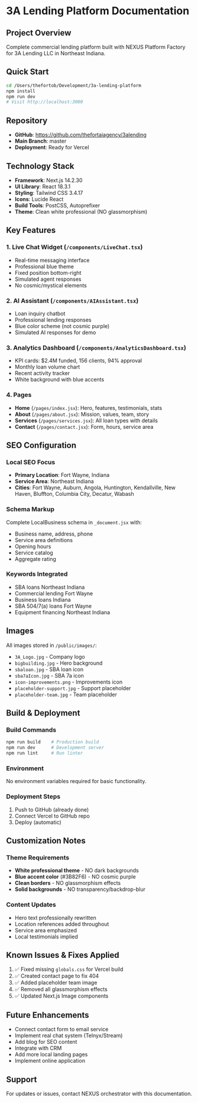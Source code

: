 # 3A Lending Platform Documentation

## Project Overview
Complete commercial lending platform built with NEXUS Platform Factory for 3A Lending LLC in Northeast Indiana.

## Quick Start
```bash
cd /Users/thefortob/Development/3a-lending-platform
npm install
npm run dev
# Visit http://localhost:3000
```

## Repository
- **GitHub**: https://github.com/thefortaiagency/3alending
- **Main Branch**: master
- **Deployment**: Ready for Vercel

## Technology Stack
- **Framework**: Next.js 14.2.30
- **UI Library**: React 18.3.1
- **Styling**: Tailwind CSS 3.4.17
- **Icons**: Lucide React
- **Build Tools**: PostCSS, Autoprefixer
- **Theme**: Clean white professional (NO glassmorphism)

## Key Features

### 1. Live Chat Widget (`/components/LiveChat.tsx`)
- Real-time messaging interface
- Professional blue theme
- Fixed position bottom-right
- Simulated agent responses
- No cosmic/mystical elements

### 2. AI Assistant (`/components/AIAssistant.tsx`)
- Loan inquiry chatbot
- Professional lending responses
- Blue color scheme (not cosmic purple)
- Simulated AI responses for demo

### 3. Analytics Dashboard (`/components/AnalyticsDashboard.tsx`)
- KPI cards: $2.4M funded, 156 clients, 94% approval
- Monthly loan volume chart
- Recent activity tracker
- White background with blue accents

### 4. Pages
- **Home** (`/pages/index.jsx`): Hero, features, testimonials, stats
- **About** (`/pages/about.jsx`): Mission, values, team, story
- **Services** (`/pages/services.jsx`): All loan types with details
- **Contact** (`/pages/contact.jsx`): Form, hours, service area

## SEO Configuration

### Local SEO Focus
- **Primary Location**: Fort Wayne, Indiana
- **Service Area**: Northeast Indiana
- **Cities**: Fort Wayne, Auburn, Angola, Huntington, Kendallville, New Haven, Bluffton, Columbia City, Decatur, Wabash

### Schema Markup
Complete LocalBusiness schema in `_document.jsx` with:
- Business name, address, phone
- Service area definitions
- Opening hours
- Service catalog
- Aggregate rating

### Keywords Integrated
- SBA loans Northeast Indiana
- Commercial lending Fort Wayne
- Business loans Indiana
- SBA 504/7(a) loans Fort Wayne
- Equipment financing Northeast Indiana

## Images
All images stored in `/public/images/`:
- `3A_Logo.jpg` - Company logo
- `bigbuilding.jpg` - Hero background
- `sbaloan.jpg` - SBA loan icon
- `sba7aIcon.jpg` - SBA 7a icon
- `icon-improvements.png` - Improvements icon
- `placeholder-support.jpg` - Support placeholder
- `placeholder-team.jpg` - Team placeholder

## Build & Deployment

### Build Commands
```bash
npm run build    # Production build
npm run dev      # Development server
npm run lint     # Run linter
```

### Environment
No environment variables required for basic functionality.

### Deployment Steps
1. Push to GitHub (already done)
2. Connect Vercel to GitHub repo
3. Deploy (automatic)

## Customization Notes

### Theme Requirements
- **White professional theme** - NO dark backgrounds
- **Blue accent color** (#3B82F6) - NO cosmic purple
- **Clean borders** - NO glassmorphism effects
- **Solid backgrounds** - NO transparency/backdrop-blur

### Content Updates
- Hero text professionally rewritten
- Location references added throughout
- Service area emphasized
- Local testimonials implied

## Known Issues & Fixes Applied
1. ✅ Fixed missing `globals.css` for Vercel build
2. ✅ Created contact page to fix 404
3. ✅ Added placeholder team image
4. ✅ Removed all glassmorphism effects
5. ✅ Updated Next.js Image components

## Future Enhancements
- Connect contact form to email service
- Implement real chat system (Telnyx/Stream)
- Add blog for SEO content
- Integrate with CRM
- Add more local landing pages
- Implement online application

## Support
For updates or issues, contact NEXUS orchestrator with this documentation.